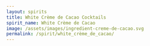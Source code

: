 ```yaml
---
layout: spirits
title: White Crème de Cacao Cocktails
spirit_name: White Crème de Cacao
image: /assets/images/ingredient-creme-de-cacao.svg
permalink: /spirit/white_crème_de_cacao/
---
```

